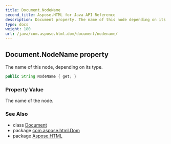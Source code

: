 ```yaml
---
title: Document.NodeName
second_title: Aspose.HTML for Java API Reference
description: Document property. The name of this node depending on its type
type: docs
weight: 180
url: /java/com.aspose.html.dom/document/nodename/
---
```

## Document.NodeName property

The name of this node, depending on its type.

```java
public String NodeName { get; }
```

### Property Value

The name of the node.

### See Also

* class [Document](../)
* package [com.aspose.html.Dom](../../document/)
* package [Aspose.HTML](../../../)
